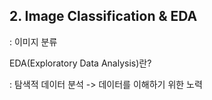 ## 2. Image Classification & EDA

: 이미지 분류



EDA(Exploratory Data Analysis)란?

: 탐색적 데이터 분석 -> 데이터를 이해하기 위한 노력



